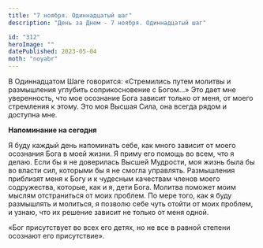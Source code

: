 ```yaml
---
title: "7 ноября. Одиннадцатый шаг"
description: "День за Днем - 7 ноября. Одиннадцатый шаг"

id: "312"
heroImage: ""
datePublished: 2023-05-04
moth: "noyabr"
---
```


В Одиннадцатом Шаге говорится: «Стремились путем молитвы и размышления
углубить соприкосновение с Богом…» Это дает мне уверенность, что мое осознание
Бога зависит только от меня, от моего стремления к этому. Это моя Высшая Сила,
она всегда рядом и доступна мне.

**Напоминание на сегодня**

Я буду каждый день напоминать себе, как много зависит от моего осознания Бога
в моей жизни. Я приму его помощь во всем, что я делаю. Если бы я не доверилась
Высшей Мудрости, моя жизнь была бы во власти сил, которыми бы я не смогла
управлять. Размышления приблизят меня к Богу и к чудесным качествам членов
моего содружества, которые, как и я, дети Бога. Молитва поможет моим мыслям
отстраниться от моих проблем. По мере того, как я буду размышлять и молиться,
я позволю себе чуть отойти от моих проблем, и узнаю, что их решение зависит не
только от меня одной.

«Бог присутствует во всех его детях, но не все в равной степени осознают его
присутствие».
